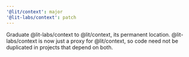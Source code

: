 ```yaml
---
'@lit/context': major
'@lit-labs/context': patch
---
```


Graduate @lit-labs/context to @lit/context, its permanent location. @lit-labs/context is now just a proxy for @lit/context, so code need not be duplicated in projects that depend on both.
